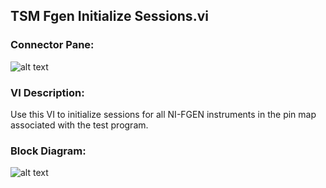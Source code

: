 ## **TSM Fgen Initialize Sessions.vi**
### Connector Pane:
![alt text](/images/Instrument%20Control/Fgen/TSM%20Fgen%20Initialize%20Sessions.vic.png "TSM Fgen Initialize Sessions.vi connector pane")

### VI Description:
Use this VI to initialize sessions for all NI-FGEN instruments in the pin map associated with the test program. 

### Block Diagram:
![alt text](/images/Instrument%20Control/Fgen/TSM%20Fgen%20Initialize%20Sessions.vid.png "TSM Fgen Initialize Sessions.vi block diagram")
